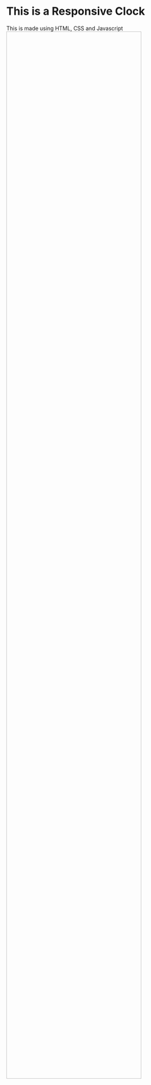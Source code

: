 <h1>This is a Responsive Clock</h1>
This is made using HTML, CSS and Javascript
<img scr="LivePhoto.png" width="70%" height="70%">